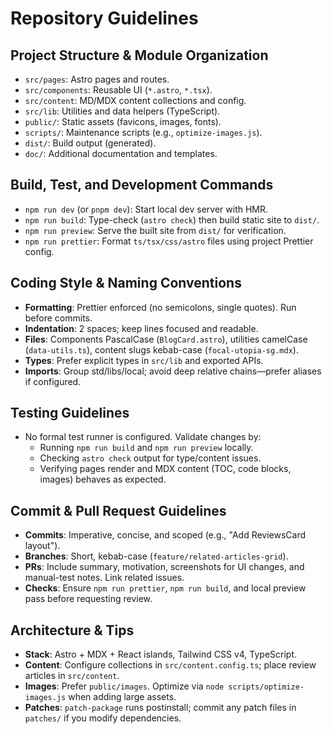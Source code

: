 # Repository Guidelines

## Project Structure & Module Organization
- `src/pages`: Astro pages and routes.
- `src/components`: Reusable UI (`*.astro`, `*.tsx`).
- `src/content`: MD/MDX content collections and config.
- `src/lib`: Utilities and data helpers (TypeScript).
- `public/`: Static assets (favicons, images, fonts).
- `scripts/`: Maintenance scripts (e.g., `optimize-images.js`).
- `dist/`: Build output (generated).
- `doc/`: Additional documentation and templates.

## Build, Test, and Development Commands
- `npm run dev` (or `pnpm dev`): Start local dev server with HMR.
- `npm run build`: Type-check (`astro check`) then build static site to `dist/`.
- `npm run preview`: Serve the built site from `dist/` for verification.
- `npm run prettier`: Format `ts/tsx/css/astro` files using project Prettier config.

## Coding Style & Naming Conventions
- **Formatting**: Prettier enforced (no semicolons, single quotes). Run before commits.
- **Indentation**: 2 spaces; keep lines focused and readable.
- **Files**: Components PascalCase (`BlogCard.astro`), utilities camelCase (`data-utils.ts`), content slugs kebab-case (`focal-utopia-sg.mdx`).
- **Types**: Prefer explicit types in `src/lib` and exported APIs.
- **Imports**: Group std/libs/local; avoid deep relative chains—prefer aliases if configured.

## Testing Guidelines
- No formal test runner is configured. Validate changes by:
  - Running `npm run build` and `npm run preview` locally.
  - Checking `astro check` output for type/content issues.
  - Verifying pages render and MDX content (TOC, code blocks, images) behaves as expected.

## Commit & Pull Request Guidelines
- **Commits**: Imperative, concise, and scoped (e.g., "Add ReviewsCard layout").
- **Branches**: Short, kebab-case (`feature/related-articles-grid`).
- **PRs**: Include summary, motivation, screenshots for UI changes, and manual-test notes. Link related issues.
- **Checks**: Ensure `npm run prettier`, `npm run build`, and local preview pass before requesting review.

## Architecture & Tips
- **Stack**: Astro + MDX + React islands, Tailwind CSS v4, TypeScript.
- **Content**: Configure collections in `src/content.config.ts`; place review articles in `src/content`.
- **Images**: Prefer `public/images`. Optimize via `node scripts/optimize-images.js` when adding large assets.
- **Patches**: `patch-package` runs postinstall; commit any patch files in `patches/` if you modify dependencies.
